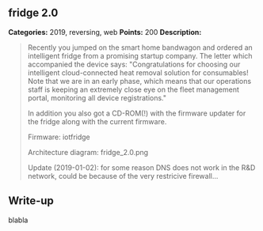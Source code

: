 ## fridge 2.0

**Categories:** 2019, reversing, web
**Points:** 200
**Description:**

>  Recently you jumped on the smart home bandwagon and ordered an
>  intelligent fridge from a promising startup company.  The letter
>  which accompanied the device says: "Congratulations for choosing our
>  intelligent cloud-connected heat removal solution for consumables!
>  Note that we are in an early phase, which means that our operations
>  staff is keeping an extremely close eye on the fleet management
>  portal, monitoring all device registrations."
>  
>  
>  In addition you also got a CD-ROM(!) with the firmware updater for
>  the fridge along with the current firmware.
>  
>  
>  Firmware: iotfridge
>  
>  Architecture diagram: fridge_2.0.png
>  
>  Update (2019-01-02): for some reason DNS does not work in the R&D
>  network, could be because of the very restricive firewall...
>  


## Write-up

blabla

